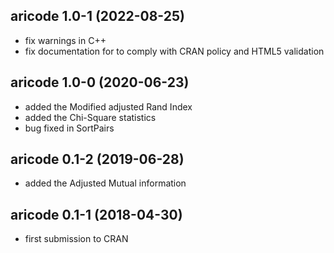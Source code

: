 ## aricode 1.0-1 (2022-08-25)

- fix warnings in C++
- fix documentation for to comply with CRAN policy and HTML5 validation

## aricode 1.0-0 (2020-06-23)

  -	added the Modified adjusted Rand Index
  -	added the Chi-Square statistics
  - bug fixed in SortPairs

## aricode 0.1-2	(2019-06-28)
  
  -	added the Adjusted Mutual information

## aricode 0.1-1	(2018-04-30)

  -	first submission to CRAN
